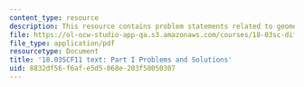 ```yaml
---
content_type: resource
description: This resource contains problem statements related to geometric methods.
file: https://ol-ocw-studio-app-qa.s3.amazonaws.com/courses/18-03sc-differential-equations-fall-2011/8832df56f6afe5d5068e203f50050307_MIT18_03SCF11_ps1_s2s.pdf
file_type: application/pdf
resourcetype: Document
title: '18.03SCF11 text: Part I Problems and Solutions'
uid: 8832df56-f6af-e5d5-068e-203f50050307
---
```


